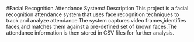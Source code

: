 #Facial Recognition Attendance System#
Description 
This project is a facial recognition attendance system that uses face recognition techniques to track and analyze attendance.The system captures video frames,identifies faces,and matches them against a pre-defined set of known faces.The attendance information is then stored in CSV files for further analysis.





